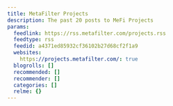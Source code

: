 ```yaml
---
title: MetaFilter Projects
description: The past 20 posts to MeFi Projects
params:
  feedlink: https://rss.metafilter.com/projects.rss
  feedtype: rss
  feedid: a4371ed85932cf36102b27d68cf2f1a9
  websites:
    https://projects.metafilter.com/: true
  blogrolls: []
  recommended: []
  recommender: []
  categories: []
  relme: {}
---
```

